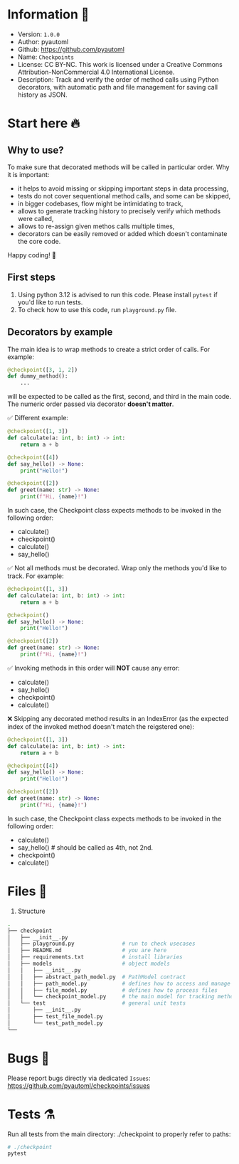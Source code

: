# Information 🐍
- Version: `1.0.0`
- Author: pyautoml
- Github: https://github.com/pyautoml
- Name: `Checkpoints`
- License: CC BY-NC. This work is licensed under a Creative Commons Attribution-NonCommercial 4.0 International License.
- Description: Track and verify the order of method calls using Python decorators, with automatic path and file management for saving call history as JSON.

# Start here 🔥
## Why to use?


To make sure that decorated methods will be called in particular order. Why it is important:
- it helps to avoid missing or skipping important steps in data processing,
- tests do not cover sequentional method calls, and some can be skipped,
- in bigger codebases, flow might be intimidating to track,
- allows to generate tracking history to precisely verify which methods were called,
- allows to re-assign given methos calls multiple times,
- decorators can be easily removed or added which doesn't contaminate the core code.

Happy coding! 🎉

## First steps
1. Using python 3.12 is advised to run this code. Please install `pytest` if you'd like to run tests.
2. To check how to use this code, run `playground.py` file.

## Decorators by example
The main idea is to wrap methods to create a strict order of calls. For example:
```python
@checkpoint([3, 1, 2])
def dummy_method():
    ...
```
will be expected to be called as the first, second, and third in the main code. The numeric order passed via decorator **doesn't matter**.


✅ Different example:
```python
@checkpoint([1, 3])
def calculate(a: int, b: int) -> int:
    return a + b

@checkpoint([4])
def say_hello() -> None:
    print("Hello!")

@checkpoint([2])
def greet(name: str) -> None:
    print(f"Hi, {name}!")
```

In such case, the Checkpoint class expects methods to be invoked in the following order:
- calculate()
- checkpoint()
- calculate()
- say_hello()


✅ Not all methods must be decorated. Wrap only the methods you'd like to track. For example:
```python
@checkpoint([1, 3])
def calculate(a: int, b: int) -> int:
    return a + b

@checkpoint()
def say_hello() -> None:
    print("Hello!")

@checkpoint([2])
def greet(name: str) -> None:
    print(f"Hi, {name}!")
```

✅ Invoking methods in this order will **NOT** cause any error:
- calculate()
- say_hello()
- checkpoint()
- calculate()


❌ Skipping any decorated method results in an IndexError (as the expected index of the invoked method doesn't match the reigstered one):
```python
@checkpoint([1, 3])
def calculate(a: int, b: int) -> int:
    return a + b

@checkpoint([4])
def say_hello() -> None:
    print("Hello!")

@checkpoint([2])
def greet(name: str) -> None:
    print(f"Hi, {name}!")
```

In such case, the Checkpoint class expects methods to be invoked in the following order:
- calculate()
- say_hello()       # should be called as 4th, not 2nd.
- checkpoint()
- calculate()

# Files 📁
1. Structure
```bash
.
├── checkpoint
│   ├── __init__.py
│   ├── playground.py               # run to check usecases
│   ├── README.md                   # you are here
│   ├── requirements.txt            # install libraries
│   ├── models                      # object models
│   │   ├── __init__.py             
│   │   ├── abstract_path_model.py  # PathModel contract
│   │   ├── path_model.py           # defines how to access and manage paths
│   │   ├── file_model.py           # defines how to process files
│   │   └── checkpoint_model.py     # the main model for tracking methods calling order
│   └── test                        # general unit tests
│       ├── __init__.py
│       ├── test_file_model.py
│       └── test_path_model.py
└──
```

# Bugs 🐛
Please report bugs directly via dedicated `Issues`: https://github.com/pyautoml/checkpoints/issues

# Tests ⚗️
Run all tests from the main directory: ./checkpoint to properly refer to paths:
```bash
# ./checkpoint
pytest
```
